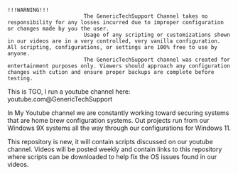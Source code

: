 
                                                                                                !!!WARNING!!!
                            The GenericTechSupport Channel takes no responsibility for any losses incurred due to improper configuration or changes made by you the user. 
                            Usage of any scripting or customizations shown in our videos are in a very controlled, very vanilla configuration. All scripting, configurations, or settings are 100% free to use by anyone. 
                            The GenericTechSupport channel was created for entertainment purposes only. Viewers should approach any configuration changes with cution and ensure proper backups are complete before testing. 


This is TGO, I run a youtube channel here: 
youtube.com@GenericTechSupport

In My Youtube channel we are constantly working toward securing systems that are home brew configuration systems. 
Out projects run from our Windows 9X systems all the way through our configurations for Windows 11. 

This repository is new, it will contain scripts discussed on our youtube channel. 
Videos will be posted weekly and contain links to this repository where scripts can be downloaded to help fix the OS issues found in our videos. 
